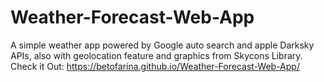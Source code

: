 # Weather-Forecast-Web-App
A simple weather app powered by Google auto search and apple Darksky APIs, also with geolocation feature and graphics from Skycons Library.
 Check it Out: https://betofarina.github.io/Weather-Forecast-Web-App/
